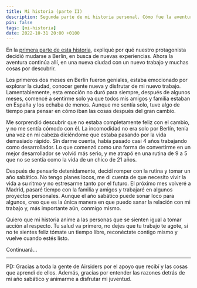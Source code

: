 ```yaml
---
title: Mi historia (parte II)
description: Segunda parte de mi historia personal. Cómo fue la aventura en Berlín y por qué decidí tomar un período sabático.
pin: false
tags: [mi-historia]
date: 2022-10-31 20:00 +0100
---
```


En la [primera parte de esta historia](https://monkeyandres.com/post/la-historia-de-un-muchacho/), expliqué por qué nuestro protagonista decidió mudarse a Berlín, en busca de nuevas experiencias. Ahora la aventura continúa allí, en una nueva ciudad con un nuevo trabajo y muchas cosas por descubrir.

Los primeros dos meses en Berlín fueron geniales, estaba emocionado por explorar la ciudad, conocer gente nueva y disfrutar de mi nuevo trabajo. Lamentablemente, esta emoción no duró para siempre, después de algunos meses, comencé a sentirme solo ya que todos mis amigos y familia estaban en España y los echaba de menos. Aunque me sentía solo, tuve algo de tiempo para pensar en cómo iban las cosas después del gran cambio.

Me sorprendió descubrir que no estaba completamente feliz con el cambio, y no me sentía cómodo con él. La incomodidad no era solo por Berlín, tenía una voz en mi cabeza diciéndome que estaba pasando por la vida demasiado rápido. Sin darme cuenta, había pasado casi 4 años trabajando como desarrollador. Lo que comenzó como una forma de convertirme en un mejor desarrollador se volvió más serio, y me atrapó en una rutina de 9 a 5 que no se sentía como la vida de un chico de 21 años.

Después de pensarlo detenidamente, decidí romper con la rutina y tomar un año sabático. No tengo planes locos, me di cuenta de que necesito vivir la vida a su ritmo y no estresarme tanto por el futuro. El próximo mes volveré a Madrid, pasaré tiempo con la familia y amigos y trabajaré en algunos proyectos personales. Aunque el año sabático puede sonar loco para algunos, creo que es la única manera en que puedo sanar la relación con mi trabajo y, más importante aún, conmigo mismo.

Quiero que mi historia anime a las personas que se sienten igual a tomar acción al respecto. Tu salud va primero, no dejes que tu trabajo te agote, si no te sientes feliz tómate un tiempo libre, reconéctate contigo mismo y vuelve cuando estés listo.

Continuará...

---

PD: Gracias a toda la gente de Airsiders por el apoyo que recibí y las cosas que aprendí de ellos. Además, gracias por entender las razones detrás de mi año sabático y animarme a disfrutar mi juventud.